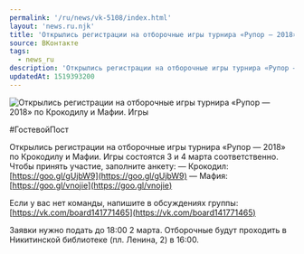 ```yaml
---
permalink: '/ru/news/vk-5108/index.html'
layout: 'news.ru.njk'
title: 'Открылись регистрации на отборочные игры турнира «Рупор — 2018» по Крокодилу и Мафии.'
source: ВКонтакте
tags:
  - news_ru
description: 'Открылись регистрации на отборочные игры турнира «Рупор — 2018» по Крокодилу и Мафии.'
updatedAt: 1519393200
---
```

![Открылись регистрации на отборочные игры турнира «Рупор — 2018» по Крокодилу и Мафии. Игры](https://sun9-54.userapi.com/impf/c824604/v824604612/cb802/mHb38CuvnRg.jpg?size=1280x895&quality=96&sign=b0cadefd411f2e3bac23a28a397cdea1&c_uniq_tag=b62U-7HaubY8hi3oh2jBYtuIC8EFxgyI7PUh6IzIBSs&type=album)

#ГостевойПост

Открылись регистрации на отборочные игры турнира «Рупор — 2018» по Крокодилу и Мафии. Игры состоятся 3 и 4 марта соответственно. Чтобы принять участие, заполните анкету:
— Крокодил: [https://goo.gl/gUjbW9](https://goo.gl/gUjbW9)
— Мафия: [https://goo.gl/vnojie](https://goo.gl/vnojie)

Если у вас нет команды, напишите в обсуждениях группы: [https://vk.com/board141771465](https://vk.com/board141771465)

Заявки нужно подать до 18:00 2 марта. Отборочные будут проходить в Никитинской библиотеке (пл. Ленина, 2) в 16:00.
